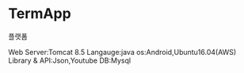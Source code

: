 # TermApp
플랫폼

Web Server:Tomcat 8.5
Langauge:java
os:Android,Ubuntu16.04(AWS)
Library & API:Json,Youtube
DB:Mysql


